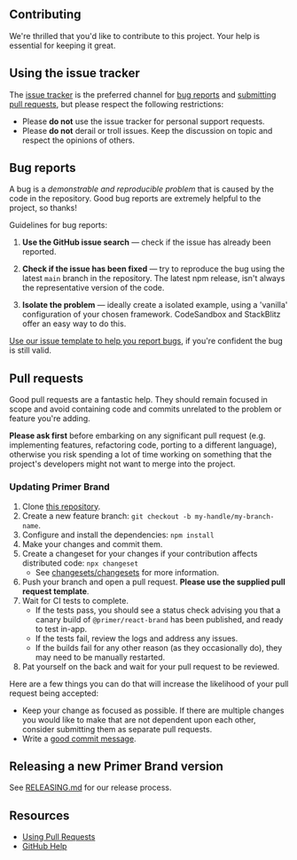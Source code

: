## Contributing

We're thrilled that you'd like to contribute to this project. Your help is essential for keeping it great.

## Using the issue tracker

The [issue tracker](https://github.com/primer/brand/issues) is the preferred channel for [bug reports](#bug-reports) and [submitting pull requests](#pull-requests), but please respect the following restrictions:

- Please **do not** use the issue tracker for personal support requests.
- Please **do not** derail or troll issues. Keep the discussion on topic and respect the opinions of others.

## Bug reports

A bug is a _demonstrable and reproducible problem_ that is caused by the code in the repository. Good bug reports are extremely helpful to the project, so thanks!

Guidelines for bug reports:

1. **Use the GitHub issue search** &mdash; check if the issue has already been reported.

1. **Check if the issue has been fixed** &mdash; try to reproduce the bug using the latest `main` branch in the repository. The latest npm release, isn't always the representative version of the code.

1. **Isolate the problem** &mdash; ideally create a isolated example, using a 'vanilla' configuration of your chosen framework. CodeSandbox and StackBlitz offer an easy way to do this.

[Use our issue template to help you report bugs](https://github.com/primer/brand/issues/new?assignees=&labels=&template=bug_report.md), if you're confident the bug is still valid.

## Pull requests

Good pull requests are a fantastic help. They should remain focused in scope and avoid containing code and commits unrelated to the problem or feature you're adding.

**Please ask first** before embarking on any significant pull request (e.g. implementing features, refactoring code, porting to a different language), otherwise you risk spending a lot of time working on something that the project's developers might not want to merge into the project.

### Updating Primer Brand

1. Clone [this repository](https://github.com/primer/brand).
1. Create a new feature branch: `git checkout -b my-handle/my-branch-name`.
1. Configure and install the dependencies: `npm install`
1. Make your changes and commit them.
1. Create a changeset for your changes if your contribution affects distributed code: `npx changeset`
   - See [changesets/changesets](https://github.com/changesets/changesets) for more information.
1. Push your branch and open a pull request. **Please use the supplied pull request template**.
1. Wait for CI tests to complete.
   - If the tests pass, you should see a status check advising you that a canary build of `@primer/react-brand` has been published, and ready to test in-app.
   - If the tests fail, review the logs and address any issues.
   - If the builds fail for any other reason (as they occasionally do), they may need to be manually restarted.
1. Pat yourself on the back and wait for your pull request to be reviewed.

Here are a few things you can do that will increase the likelihood of your pull request being accepted:

- Keep your change as focused as possible. If there are multiple changes you would like to make that are not dependent upon each other, consider submitting them as separate pull requests.
- Write a [good commit message](http://tbaggery.com/2008/04/19/a-note-about-git-commit-messages.html).

## Releasing a new Primer Brand version

See [RELEASING.md](RELEASING.md) for our release process.

## Resources

- [Using Pull Requests](https://docs.github.com/en/pull-requests/collaborating-with-pull-requests/proposing-changes-to-your-work-with-pull-requests/about-pull-requests)
- [GitHub Help](https://docs.github.com)

[fork]: https://github.com/primer/brand/fork
[pr]: https://github.com/primer/brand/compare
